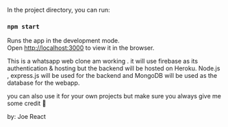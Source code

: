 

In the project directory, you can run:

### `npm start`

Runs the app in the development mode.\
Open [http://localhost:3000](http://localhost:3000) to view it in the browser.


This is a whatsapp web clone am working . it will use firebase as its authentication & hosting but the backend will be hosted on Heroku. 
Node.js , express.js will be used for the backend and MongoDB will be used as the database for the webapp.

you can also use it for your own projects but make sure you always give me some credit :rocket: 

by: Joe React
